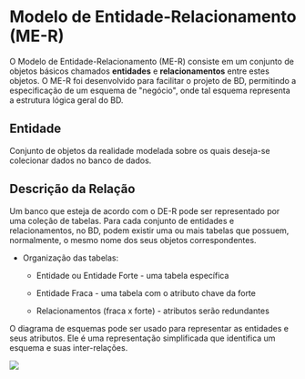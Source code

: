 # Modelo de Entidade-Relacionamento (ME-R)

O Modelo de Entidade-Relacionamento (ME-R) consiste em um conjunto de objetos básicos chamados **entidades** e **relacionamentos** entre estes objetos. O ME-R foi desenvolvido para facilitar o projeto de BD, permitindo a especificação de um esquema de "negócio", onde tal esquema representa a estrutura lógica geral do BD.

## Entidade

Conjunto de objetos da realidade modelada sobre os quais deseja-se colecionar dados no banco de dados.

<!-- @TODO: ligar os pontos -->

## Descrição da Relação

Um banco que esteja de acordo com o DE-R pode ser representado por uma coleção de tabelas. Para cada conjunto de entidades e relacionamentos, no BD, podem existir uma ou mais tabelas que possuem, normalmente, o mesmo nome dos seus objetos correspondentes.

- Organização das tabelas:

  - Entidade ou Entidade Forte - uma tabela específica

  - Entidade Fraca - uma tabela com o atributo chave da forte

  - Relacionamentos (fraca x forte) - atributos serão redundantes

O diagrama de esquemas pode ser usado para representar as entidades e seus atributos. Ele é uma representação simplificada que identifica um esquema e suas inter-relações.

![](15-18-44.png)


